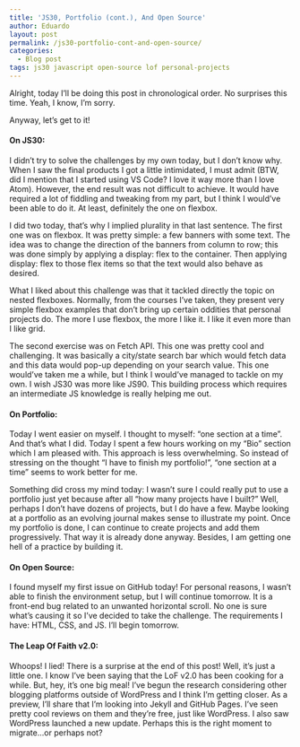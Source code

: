 ```yaml
---
title: 'JS30, Portfolio (cont.), And Open Source'
author: Eduardo
layout: post
permalink: /js30-portfolio-cont-and-open-source/
categories:
  - Blog post
tags: js30 javascript open-source lof personal-projects
---
```

Alright, today I’ll be doing this post in chronological order. No surprises this time. Yeah, I know, I’m sorry.

Anyway, let’s get to it!

#### On JS30:
I didn’t try to solve the challenges by my own today, but I don’t know why. When I saw the final products I got a little intimidated, I must admit (BTW, did I mention that I started using VS Code? I love it way more than I love Atom). However, the end result was not difficult to achieve. It would have required a lot of fiddling and tweaking from my part, but I think I would’ve been able to do it. At least, definitely the one on flexbox.

I did two today, that’s why I implied plurality in that last sentence. The first one was on flexbox. It was pretty simple: a few banners with some text. The idea was to change the direction of the banners from column to row; this was done simply by applying a display: flex to the container. Then applying display: flex to those flex items so that the text would also behave as desired.

What I liked about this challenge was that it tackled directly the topic on nested flexboxes. Normally, from the courses I’ve taken, they present very simple flexbox examples that don’t bring up certain oddities that personal projects do. The more I use flexbox, the more I like it. I like it even more than I like grid.

The second exercise was on Fetch API. This one was pretty cool and challenging. It was basically a city/state search bar which would fetch data and this data would pop-up depending on your search value. This one would’ve taken me a while, but I think I would’ve managed to tackle on my own. I wish JS30 was more like JS90. This building process which requires an intermediate JS knowledge is really helping me out.

#### On Portfolio:
Today I went easier on myself. I thought to myself: “one section at a time”. And that’s what I did. Today I spent a few hours working on my “Bio” section which I am pleased with. This approach is less overwhelming. So instead of stressing on the thought “I have to finish my portfolio!”, “one section at a time” seems to work better for me.

Something did cross my mind today: I wasn’t sure I could really put to use a portfolio just yet because after all “how many projects have I built?” Well, perhaps I don’t have dozens of projects, but I do have a few. Maybe looking at a portfolio as an evolving journal makes sense to illustrate my point. Once my portfolio is done, I can continue to create projects and add them progressively. That way it is already done anyway. Besides, I am getting one hell of a practice by building it.

#### On Open Source:
I found myself my first issue on GitHub today! For personal reasons, I wasn’t able to finish the environment setup, but I will continue tomorrow. It is a front-end bug related to an unwanted horizontal scroll. No one is sure what’s causing it so I’ve decided to take the challenge. The requirements I have: HTML, CSS, and JS. I’ll begin tomorrow.

#### The Leap Of Faith v2.0:
Whoops! I lied! There is a surprise at the end of this post! Well, it’s just a little one. I know I’ve been saying that the LoF v2.0 has been cooking for a while. But, hey, it’s one big meal! I’ve begun the research considering other blogging platforms outside of WordPress and I think I’m getting closer. As a preview, I’ll share that I’m looking into Jekyll and GitHub Pages. I’ve seen pretty cool reviews on them and they’re free, just like WordPress. I also saw WordPress launched a new update. Perhaps this is the right moment to migrate...or perhaps not?